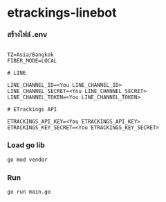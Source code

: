 # etrackings-linebot

### สร้างไฟล์ .env

```sh# GO Service

TZ=Asia/Bangkok
FIBER_MODE=LOCAL

# LINE

LINE_CHANNEL_ID=<You LINE_CHANNEL_ID>
LINE_CHANNEL_SECRET=<You LINE_CHANNEL_SECRET>
LINE_CHANNEL_TOKEN=<You LINE_CHANNEL_TOKEN>

# ETrackings API

ETRACKINGS_API_KEY=<You ETRACKINGS_API_KEY>
ETRACKINGS_KEY_SECRET=<You ETRACKINGS_KEY_SECRET>
```

### Load go lib
```sh
go mod vendor
```

### Run

```sh
go run main.go
```
